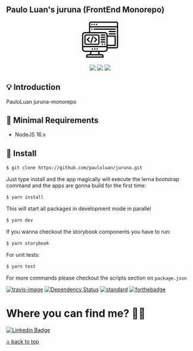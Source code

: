 ## Paulo Luan's juruna (FrontEnd Monorepo)

<span id="top"></span>

<p align="center">
    <a href="#"><img src="https://github.com/pauloluan/assets/blob/master/back.png?raw=true" width="100"></a>
</p>

<p align="center">
    <a href="https://github.com/PauloLuan/juruna/actions/workflows/ci.yml"><img src="https://img.shields.io/github/workflow/status/pauloluan/juruna/ci?style=for-the-badge"></a>
    <a href="https://pt-br.reactjs.org/"><img src="https://img.shields.io/badge/ReactJS-17.x-blue?style=for-the-badge"></a>
    <a href="https://nodejs.org/en/"><img src="https://img.shields.io/badge/Node-16.x-green?style=for-the-badge"></a>
</p>

## 💡 Introduction

PauloLuan juruna-monorepo

## 📝 Minimal Requirements

- NodeJS 16.x

## 🚀 Install

```sh
$ git clone https://github.com/pauloluan/juruna.git
```

Just type install and the app magically will execute the lerna bootstrap command and the apps are gonna build for the first time: 

```sh
$ yarn install
```

This will start all packages in development mode in parallel

```sh
$ yarn dev
```

If you wanna checkout the storybook components you have to run:

```sh
$ yarn storybook
```

For unit tests:

```sh
$ yarn test
```

For more commands please checkout the scripts section on `package.json`

[![travis-image][travis-image]][travis-url] [![Dependency Status][daviddm-image]][daviddm-url] [![standard][standard-image]][standard-url] [![forthebadge][itworks-image]][itworks-url]

[travis-image]: https://img.shields.io/travis/pauloluan/juruna/master.svg?style=for-the-badge
[travis-url]: https://travis-ci.com/pauloluan/juruna
[daviddm-image]: https://img.shields.io/david/pauloluan/juruna.svg?style=for-the-badge
[daviddm-url]: https://david-dm.org/pauloluan/juruna
[standard-image]: https://img.shields.io/badge/code%20style-standard-brightgreen.svg?style=for-the-badge
[standard-url]: http://npm.im/standard
[itworks-image]: https://forthebadge.com/images/badges/it-works-why.svg
[itworks-url]: https://forthebadge.com

# Where you can find me? :man_technologist:

[![Linkedin Badge](https://img.shields.io/badge/-LinkedIn-blue?style=for-the-badge&logo=Linkedin&logoColor=white&link=https://bit.ly/pauloluan)](https://bit.ly/pauloluan)

[🔝 back to top](#top)
